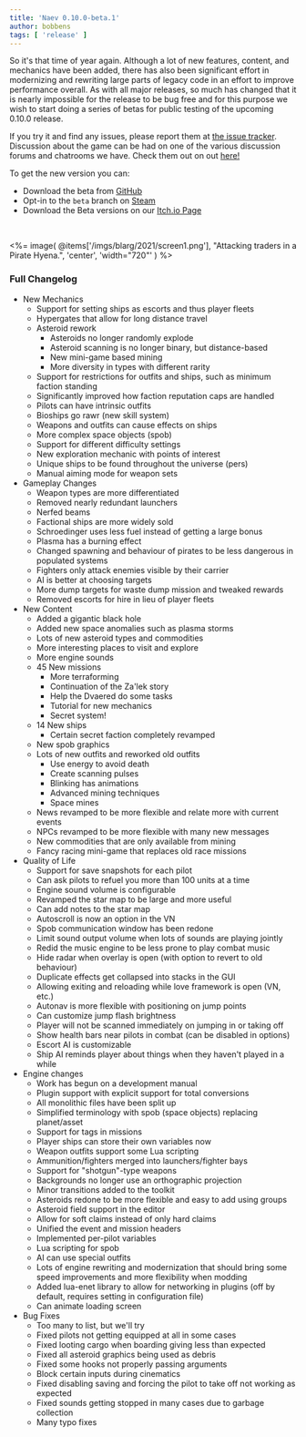 ```yaml
---
title: 'Naev 0.10.0-beta.1'
author: bobbens
tags: [ 'release' ]
---
```


So it's that time of year again. Although a lot of new features, content, and
mechanics have been added, there has also been significant effort in
modernizing and rewriting large parts of legacy code in an effort to improve
performance overall. As with all major releases, so much has changed that it is
nearly impossible for the release to be bug free and for this purpose we wish
to start doing a series of betas for public testing of the upcoming 0.10.0
release.

If you try it and find any issues, please report them at [the issue
tracker](https://github.com/naev/naev/issues). Discussion about the game can be had on one of the various discussion forums and chatrooms we have. Check them out on out [here!](https://naev.org/contact/)

To get the new version you can:

* Download the beta from [GitHub](https://github.com/naev/naev/releases/tag/v0.10.0-beta.1)
* Opt-in to the `beta` branch on [Steam](https://store.steampowered.com/app/598530/Naev/)
* Download the Beta versions on our [Itch.io Page](https://naev.itch.io/naev)

<br>

<%= image( @items['/imgs/blarg/2021/screen1.png'], "Attacking traders in a Pirate Hyena.", 'center', 'width="720"' ) %>

### Full Changelog
* New Mechanics
    * Support for setting ships as escorts and thus player fleets
    * Hypergates that allow for long distance travel
    * Asteroid rework
        * Asteroids no longer randomly explode
        * Asteroid scanning is no longer binary, but distance-based
        * New mini-game based mining
        * More diversity in types with different rarity
    * Support for restrictions for outfits and ships, such as minimum faction standing
    * Significantly improved how faction reputation caps are handled
    * Pilots can have intrinsic outfits
    * Bioships go rawr (new skill system)
    * Weapons and outfits can cause effects on ships
    * More complex space objects (spob)
    * Support for different difficulty settings
    * New exploration mechanic with points of interest
    * Unique ships to be found throughout the universe (pers)
    * Manual aiming mode for weapon sets
* Gameplay Changes
    * Weapon types are more differentiated
    * Removed nearly redundant launchers
    * Nerfed beams
    * Factional ships are more widely sold
    * Schroedinger uses less fuel instead of getting a large bonus
    * Plasma has a burning effect
    * Changed spawning and behaviour of pirates to be less dangerous in populated systems
    * Fighters only attack enemies visible by their carrier
    * AI is better at choosing targets
    * More dump targets for waste dump mission and tweaked rewards
    * Removed escorts for hire in lieu of player fleets
* New Content
    * Added a gigantic black hole
    * Added new space anomalies such as plasma storms
    * Lots of new asteroid types and commodities
    * More interesting places to visit and explore
    * More engine sounds
    * 45 New missions
        * More terraforming
        * Continuation of the Za'lek story
        * Help the Dvaered do some tasks
        * Tutorial for new mechanics
        * Secret system!
    * 14 New ships
        * Certain secret faction completely revamped
    * New spob graphics
    * Lots of new outfits and reworked old outfits
        * Use energy to avoid death
        * Create scanning pulses
        * Blinking has animations
        * Advanced mining techniques
        * Space mines
    * News revamped to be more flexible and relate more with current events
    * NPCs revamped to be more flexible with many new messages
    * New commodities that are only available from mining
    * Fancy racing mini-game that replaces old race missions
* Quality of Life
    * Support for save snapshots for each pilot
    * Can ask pilots to refuel you more than 100 units at a time
    * Engine sound volume is configurable
    * Revamped the star map to be large and more useful
    * Can add notes to the star map
    * Autoscroll is now an option in the VN
    * Spob communication window has been redone
    * Limit sound output volume when lots of sounds are playing jointly
    * Redid the music engine to be less prone to play combat music
    * Hide radar when overlay is open (with option to revert to old behaviour)
    * Duplicate effects get collapsed into stacks in the GUI
    * Allowing exiting and reloading while love framework is open (VN, etc.)
    * Autonav is more flexible with positioning on jump points
    * Can customize jump flash brightness
    * Player will not be scanned immediately on jumping in or taking off
    * Show health bars near pilots in combat (can be disabled in options)
    * Escort AI is customizable
    * Ship AI reminds player about things when they haven't played in a while
* Engine changes
    * Work has begun on a development manual
    * Plugin support with explicit support for total conversions
    * All monolithic files have been split up
    * Simplified terminology with spob (space objects) replacing planet/asset
    * Support for tags in missions
    * Player ships can store their own variables now
    * Weapon outfits support some Lua scripting
    * Ammunition/fighters merged into launchers/fighter bays
    * Support for "shotgun"-type weapons
    * Backgrounds no longer use an orthographic projection
    * Minor transitions added to the toolkit
    * Asteroids redone to be more flexible and easy to add using groups
    * Asteroid field support in the editor
    * Allow for soft claims instead of only hard claims
    * Unified the event and mission headers
    * Implemented per-pilot variables
    * Lua scripting for spob
    * AI can use special outfits
    * Lots of engine rewriting and modernization that should bring some speed improvements and more flexibility when modding
    * Added lua-enet library to allow for networking in plugins (off by default, requires setting in configuration file)
    * Can animate loading screen
* Bug Fixes
    * Too many to list, but we'll try
    * Fixed pilots not getting equipped at all in some cases
    * Fixed looting cargo when boarding giving less than expected
    * Fixed all asteroid graphics being used as debris
    * Fixed some hooks not properly passing arguments
    * Block certain inputs during cinematics
    * Fixed disabling saving and forcing the pilot to take off not working as expected
    * Fixed sounds getting stopped in many cases due to garbage collection
    * Many typo fixes
